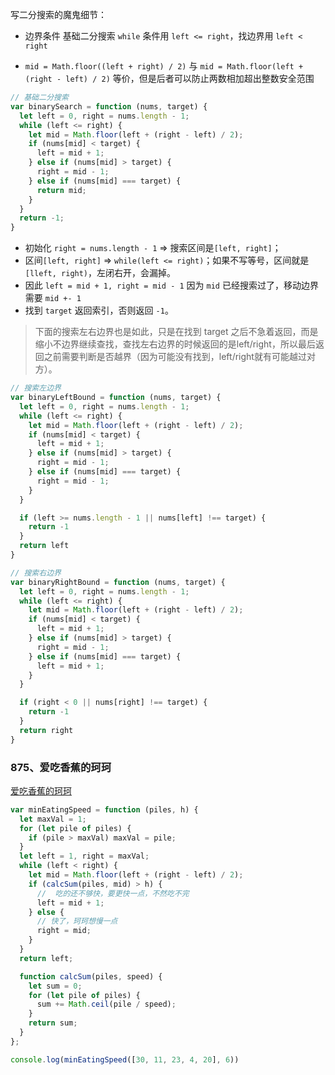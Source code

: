 写二分搜索的魔鬼细节：

- 边界条件 基础二分搜索 `while` 条件用 `left <= right`，找边界用 `left < right`

- `mid = Math.floor((left + right) / 2)` 与 `mid = Math.floor(left + (right - left) / 2)` 等价，但是后者可以防止两数相加超出整数安全范围

```typescript
// 基础二分搜索
var binarySearch = function (nums, target) {
  let left = 0, right = nums.length - 1;
  while (left <= right) {
    let mid = Math.floor(left + (right - left) / 2);
    if (nums[mid] < target) {
      left = mid + 1;
    } else if (nums[mid] > target) {
      right = mid - 1;
    } else if (nums[mid] === target) {
      return mid;
    }
  }
  return -1;
}
```

- 初始化 `right = nums.length - 1` => 搜索区间是`[left, right]`；
- 区间`[left, right]` => `while(left <= right)`；如果不写等号，区间就是`[lleft, right)`，左闭右开，会漏掉。
- 因此 `left = mid + 1, right = mid - 1` 因为 `mid` 已经搜索过了，移动边界需要 `mid +- 1`
- 找到 `target` 返回索引，否则返回 `-1`。

> 下面的搜索左右边界也是如此，只是在找到 target 之后不急着返回，而是缩小不边界继续查找，查找左右边界的时候返回的是left/right，所以最后返回之前需要判断是否越界（因为可能没有找到，left/right就有可能越过对方）。

```typescript
// 搜索左边界
var binaryLeftBound = function (nums, target) {
  let left = 0, right = nums.length - 1;
  while (left <= right) {
    let mid = Math.floor(left + (right - left) / 2);
    if (nums[mid] < target) {
      left = mid + 1;
    } else if (nums[mid] > target) {
      right = mid - 1;
    } else if (nums[mid] === target) {
      right = mid - 1;
    }
  }

  if (left >= nums.length - 1 || nums[left] !== target) {
    return -1
  }
  return left
}
```

```typescript
// 搜索右边界
var binaryRightBound = function (nums, target) {
  let left = 0, right = nums.length - 1;
  while (left <= right) {
    let mid = Math.floor(left + (right - left) / 2);
    if (nums[mid] < target) {
      left = mid + 1;
    } else if (nums[mid] > target) {
      right = mid - 1;
    } else if (nums[mid] === target) {
      left = mid + 1;
    }
  }

  if (right < 0 || nums[right] !== target) {
    return -1
  }
  return right
}
```

### 875、爱吃香蕉的珂珂

[爱吃香蕉的珂珂](https://leetcode.cn/problems/koko-eating-bananas/submissions/)

```typescript
var minEatingSpeed = function (piles, h) {
  let maxVal = 1;
  for (let pile of piles) {
    if (pile > maxVal) maxVal = pile;
  }
  let left = 1, right = maxVal;
  while (left < right) {
    let mid = Math.floor(left + (right - left) / 2);
    if (calcSum(piles, mid) > h) {
      //  吃的还不够快，要更快一点，不然吃不完
      left = mid + 1;
    } else {
      // 快了，珂珂想慢一点
      right = mid;
    }
  }
  return left;

  function calcSum(piles, speed) {
    let sum = 0;
    for (let pile of piles) {
      sum += Math.ceil(pile / speed);
    }
    return sum;
  }
};

console.log(minEatingSpeed([30, 11, 23, 4, 20], 6))
```

